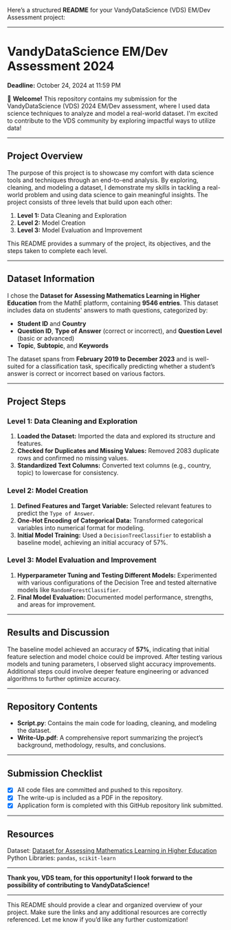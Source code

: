 Here’s a structured **README** for your VandyDataScience (VDS) EM/Dev Assessment project:

---

# VandyDataScience EM/Dev Assessment 2024

**Deadline:** October 24, 2024 at 11:59 PM

👋 **Welcome!** This repository contains my submission for the VandyDataScience (VDS) 2024 EM/Dev assessment, where I used data science techniques to analyze and model a real-world dataset. I'm excited to contribute to the VDS community by exploring impactful ways to utilize data!

---

## Project Overview

The purpose of this project is to showcase my comfort with data science tools and techniques through an end-to-end analysis. By exploring, cleaning, and modeling a dataset, I demonstrate my skills in tackling a real-world problem and using data science to gain meaningful insights. The project consists of three levels that build upon each other:

1. **Level 1:** Data Cleaning and Exploration
2. **Level 2:** Model Creation
3. **Level 3:** Model Evaluation and Improvement

This README provides a summary of the project, its objectives, and the steps taken to complete each level.

---

## Dataset Information

I chose the **Dataset for Assessing Mathematics Learning in Higher Education** from the MathE platform, containing **9546 entries**. This dataset includes data on students' answers to math questions, categorized by:

- **Student ID** and **Country**
- **Question ID**, **Type of Answer** (correct or incorrect), and **Question Level** (basic or advanced)
- **Topic**, **Subtopic**, and **Keywords**

The dataset spans from **February 2019 to December 2023** and is well-suited for a classification task, specifically predicting whether a student’s answer is correct or incorrect based on various factors.

---

## Project Steps

### Level 1: Data Cleaning and Exploration

1. **Loaded the Dataset:** Imported the data and explored its structure and features.
2. **Checked for Duplicates and Missing Values:** Removed 2083 duplicate rows and confirmed no missing values.
3. **Standardized Text Columns:** Converted text columns (e.g., country, topic) to lowercase for consistency.

### Level 2: Model Creation

1. **Defined Features and Target Variable:** Selected relevant features to predict the `Type of Answer`.
2. **One-Hot Encoding of Categorical Data:** Transformed categorical variables into numerical format for modeling.
3. **Initial Model Training:** Used a `DecisionTreeClassifier` to establish a baseline model, achieving an initial accuracy of 57%.

### Level 3: Model Evaluation and Improvement

1. **Hyperparameter Tuning and Testing Different Models:** Experimented with various configurations of the Decision Tree and tested alternative models like `RandomForestClassifier`.
2. **Final Model Evaluation:** Documented model performance, strengths, and areas for improvement.

---

## Results and Discussion

The baseline model achieved an accuracy of **57%**, indicating that initial feature selection and model choice could be improved. After testing various models and tuning parameters, I observed slight accuracy improvements. Additional steps could involve deeper feature engineering or advanced algorithms to further optimize accuracy.

---

## Repository Contents

- **Script.py**: Contains the main code for loading, cleaning, and modeling the dataset.
- **Write-Up.pdf**: A comprehensive report summarizing the project’s background, methodology, results, and conclusions.

---

## Submission Checklist

- [x] All code files are committed and pushed to this repository.
- [x] The write-up is included as a PDF in the repository.
- [x] Application form is completed with this GitHub repository link submitted.

---

## Resources

Dataset: [Dataset for Assessing Mathematics Learning in Higher Education](https://doi.org/10.34620/dadosipb/PW3OWY)  
Python Libraries: `pandas`, `scikit-learn`

---

**Thank you, VDS team, for this opportunity! I look forward to the possibility of contributing to VandyDataScience!**

--- 

This README should provide a clear and organized overview of your project. Make sure the links and any additional resources are correctly referenced. Let me know if you’d like any further customization!